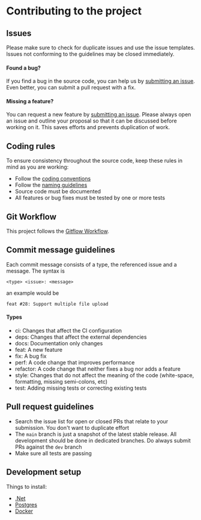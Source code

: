 # Contributing to the project

## Issues

Please make sure to check for duplicate issues and use the issue templates. Issues not conforming to the guidelines may be closed immediately.

#### Found a bug?

If you find a bug in the source code, you can help us by
[submitting an issue](https://github.com/matthiashermsen/dotnet-backend/issues/new?assignees=&labels=bug&template=bug_report.md&title=). Even better, you can submit a pull request with a fix.

#### Missing a feature?

You can request a new feature by [submitting an issue](https://github.com/matthiashermsen/dotnet-backend/issues/new?assignees=&labels=feature+request&template=feature_request.md&title=). Please always open an issue and outline your proposal so that it can be discussed before working on it. This saves efforts and prevents duplication of work.

## Coding rules

To ensure consistency throughout the source code, keep these rules in mind as you are working:

- Follow the [coding conventions](https://docs.microsoft.com/en-us/dotnet/csharp/programming-guide/inside-a-program/coding-conventions)
- Follow the [naming guidelines](https://docs.microsoft.com/en-us/dotnet/standard/design-guidelines/naming-guidelines)
- Source code must be documented
- All features or bug fixes must be tested by one or more tests

## Git Workflow

This project follows the [Gitflow Workflow](https://www.atlassian.com/git/tutorials/comparing-workflows/gitflow-workflow).

## Commit message guidelines

Each commit message consists of a type, the referenced issue and a message. The syntax is

```
<type> <issue>: <message>
```

an example would be

```
feat #28: Support multiple file upload
```

#### Types

- ci: Changes that affect the CI configuration
- deps: Changes that affect the external dependencies
- docs: Documentation only changes
- feat: A new feature
- fix: A bug fix
- perf: A code change that improves performance
- refactor: A code change that neither fixes a bug nor adds a feature
- style: Changes that do not affect the meaning of the code (white-space, formatting, missing semi-colons, etc)
- test: Adding missing tests or correcting existing tests

## Pull request guidelines

- Search the issue list for open or closed PRs that relate to your submission. You don't want to duplicate effort
- The `main` branch is just a snapshot of the latest stable release. All development should be done in dedicated branches. Do always submit PRs against the `dev` branch
- Make sure all tests are passing

## Development setup

Things to install:

- [.Net](https://dotnet.microsoft.com/download)
- [Postgres](https://www.postgresql.org/download/)
- [Docker](https://docs.docker.com/get-docker/)
